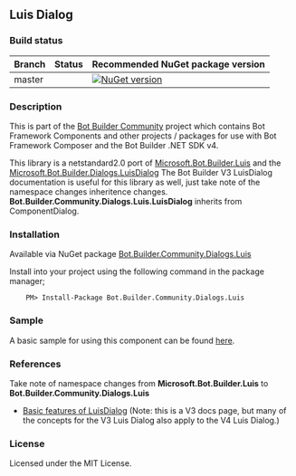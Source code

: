 ## Luis Dialog

### Build status
| Branch | Status | Recommended NuGet package version |
| ------ | ------ | ------ |
| master | | [![NuGet version](https://img.shields.io/badge/NuGet-1.0.0-blue.svg)](https://www.nuget.org/packages/Bot.Builder.Community.Dialogs.Luis/) |

### Description
This is part of the [Bot Builder Community](https://github.com/BotBuilderCommunity) project which contains Bot Framework Components and other projects / packages for use with Bot Framework Composer and the Bot Builder .NET SDK v4.

This library is a netstandard2.0 port of [Microsoft.Bot.Builder.Luis](https://github.com/microsoft/BotBuilder-V3/tree/master/CSharp/Library/Microsoft.Bot.Builder/Luis) and the [Microsoft.Bot.Builder.Dialogs.LuisDialog](https://github.com/microsoft/BotBuilder-V3/blob/master/CSharp/Library/Microsoft.Bot.Builder/Dialogs/LuisDialog.cs)  The Bot Builder V3 LuisDialog documentation is useful for this library as well, just take note of the namespace changes inheritence changes.  **Bot.Builder.Community.Dialogs.Luis.LuisDialog** inherits from ComponentDialog.

### Installation

Available via NuGet package [Bot.Builder.Community.Dialogs.Luis](https://www.nuget.org/packages/Bot.Builder.Community.Dialogs.Luis/)

Install into your project using the following command in the package manager;
```
    PM> Install-Package Bot.Builder.Community.Dialogs.Luis
```

### Sample

A basic sample for using this component can be found [here](../../samples/Luis%20Dialog%20Sample).

### References
Take note of namespace changes from **Microsoft.Bot.Builder.Luis** to **Bot.Builder.Community.Dialogs.Luis**

* [Basic features of LuisDialog](https://docs.microsoft.com/en-us/azure/bot-service/dotnet/bot-builder-dotnet-luis-dialogs)  (Note: this is a V3 docs page, but many of the concepts for the V3 Luis Dialog also apply to the V4 Luis Dialog.)

### License

Licensed under the MIT License.

